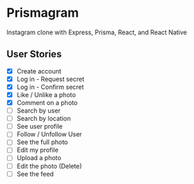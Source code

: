 # Prismagram

Instagram clone with Express, Prisma, React, and React Native

## User Stories

- [x] Create account
- [x] Log in - Request secret
- [x] Log in - Confirm secret
- [x] Like / Unlike a photo
- [x] Comment on a photo
- [ ] Search by user
- [ ] Search by location
- [ ] See user profile
- [ ] Follow / Unfollow User
- [ ] See the full photo
- [ ] Edit my profile
- [ ] Upload a photo
- [ ] Edit the photo (Delete)
- [ ] See the feed
